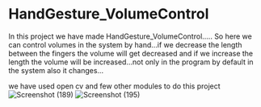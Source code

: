 # HandGesture_VolumeControl


In this project we have made HandGesture_VolumeControl..... So here we can control volumes in the system by hand...if we decrease the length between the fingers the volume will get decreased and if we increase the length the volume will be increased...not only in the program by default in the system also it changes...


we have used open cv and few other modules to do this project
![Screenshot (189)](https://user-images.githubusercontent.com/71363387/121562777-687d8280-ca37-11eb-9a91-9d9afced96ee.png)
![Screenshot (195)](https://user-images.githubusercontent.com/71363387/121562874-834ff700-ca37-11eb-8eba-e1c5f02359eb.png)
